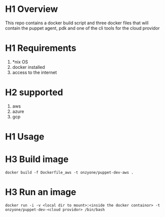 # H1 Overview

This repo contains a docker build script and three docker files that will contain the puppet agent, pdk and one of the cli tools for the cloud providor

# H1 Requirements

1. *nix OS
2. docker installed
3. access to the internet

# H2 supported

1. aws
2. azure
3. gcp

# H1 Usage

# H3 Build image
```
docker build -f Dockerfile_aws -t onzyone/puppet-dev-aws .
```

# H3 Run an image

```
docker run -i -v <local dir to mount>:<inside the docker containor> -t onzyone/puppet-dev-<cloud providor> /bin/bash
```


